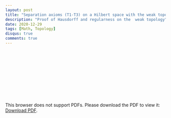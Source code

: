```yaml
---
layout: post
title: "Separation axioms (T1-T3) on a Hilbert space with the weak topology"
description: "Proof of Hausdorff and regularness on the  weak topology"
date: 2020-12-29
tags: [Math, Topology]
disqus: true
comments: true
---
```


<object data="pdfs/Weak.pdf" type="application/pdf" width="1400px" height="1200px">
    <embed src="pdfs/Weak.pdf">
        <p>This browser does not support PDFs. Please download the PDF to view it: <a href="pdfs/Weak.pdf">Download PDF</a>.</p>
    </embed>
</object>
